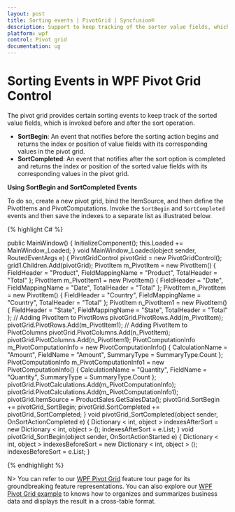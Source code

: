 ```yaml
---
layout: post
title: Sorting events | PivotGrid | Syncfusion®
description: Support to keep tracking of the sorter value fields, which is invoked before and after the sort operation.
platform: wpf
control: Pivot grid
documentation: ug
---
```


# Sorting Events in WPF Pivot Grid Control

The pivot grid provides certain sorting events to keep track of the sorted value fields, which is invoked before and after the sort operation.

* **SortBegin**: An event that notifies before the sorting action begins and returns the index or position of value fields with its corresponding values in the pivot grid.
* **SortCompleted**: An event that notifies after the sort option is completed and returns the index or position of the sorted value fields with its corresponding values in the pivot grid.

**Using SortBegin and SortCompleted Events**

To do so, create a new pivot grid, bind the ItemSource, and then define the PivotItems and PivotComputations. Invoke the `SortBegin` and `SortCompleted` events and then save the indexes to a separate list as illustrated below.

{% highlight C# %}

public MainWindow() {
    InitializeComponent();
    this.Loaded += MainWindow_Loaded;
}
void MainWindow_Loaded(object sender, RoutedEventArgs e) {
    PivotGridControl pivotGrid = new PivotGridControl();
    grid1.Children.Add(pivotGrid);
    PivotItem m_PivotItem = new PivotItem() {
        FieldHeader = "Product", FieldMappingName = "Product", TotalHeader = "Total"
    };
    PivotItem m_PivotItem1 = new PivotItem() {
        FieldHeader = "Date", FieldMappingName = "Date", TotalHeader = "Total"
    };
    PivotItem n_PivotItem = new PivotItem() {
        FieldHeader = "Country", FieldMappingName = "Country", TotalHeader = "Total"
    };
    PivotItem n_PivotItem1 = new PivotItem() {
        FieldHeader = "State", FieldMappingName = "State", TotalHeader = "Total"
    };
    // Adding PivotItem to PivotRows
    pivotGrid.PivotRows.Add(m_PivotItem);
    pivotGrid.PivotRows.Add(m_PivotItem1);
    // Adding PivotItem to PivotColumns
    pivotGrid.PivotColumns.Add(n_PivotItem);
    pivotGrid.PivotColumns.Add(n_PivotItem1);
    PivotComputationInfo m_PivotComputationInfo = new PivotComputationInfo() {
        CalculationName = "Amount", FieldName = "Amount", SummaryType = SummaryType.Count
    };
    PivotComputationInfo m_PivotComputationInfo1 = new PivotComputationInfo() {
        CalculationName = "Quantity", FieldName = "Quantity", SummaryType = SummaryType.Count
    };
    pivotGrid.PivotCalculations.Add(m_PivotComputationInfo);
    pivotGrid.PivotCalculations.Add(m_PivotComputationInfo1);
    pivotGrid.ItemSource = ProductSales.GetSalesData();
    pivotGrid.SortBegin += pivotGrid_SortBegin;
    pivotGrid.SortCompleted += pivotGrid_SortCompleted;
}
void pivotGrid_SortCompleted(object sender, OnSortActionCompleted e) {
    Dictionary < int, object > indexesAfterSort = new Dictionary < int, object > ();
    indexesAfterSort = e.List;
}
void pivotGrid_SortBegin(object sender, OnSortActionStarted e) {
    Dictionary < int, object > indexesBeforeSort = new Dictionary < int, object > ();
    indexesBeforeSort = e.List;
}

{% endhighlight %}


N> You can refer to our [WPF Pivot Grid](https://www.syncfusion.com/wpf-controls/pivot-grid) feature tour page for its groundbreaking feature representations. You can also explore our [WPF Pivot Grid example](https://github.com/syncfusion/wpf-demos) to knows how to organizes and summarizes business data and displays the result in a cross-table format.